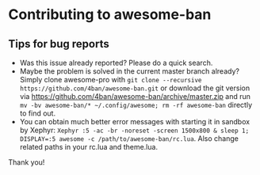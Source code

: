 # Contributing to awesome-ban

## Tips for bug reports

* Was this issue already reported?  Please do a quick search.
* Maybe the problem is solved in the current master branch already?
  Simply clone awesome-pro with `git clone --recursive https://github.com/4ban/awesome-ban.git` or
  download the git version via https://github.com/4ban/awesome-ban/archive/master.zip
  and run `mv -bv awesome-ban/* ~/.config/awesome; rm -rf awesome-ban` directly to find out.
* You can obtain much better error messages with starting it in sandbox by Xephyr: `Xephyr :5 -ac -br -noreset -screen 1500x800 & sleep 1; DISPLAY=:5 awesome -c /path/to/awesome-ban/rc.lua`. Also change related paths in your rc.lua and theme.lua.


Thank you!
